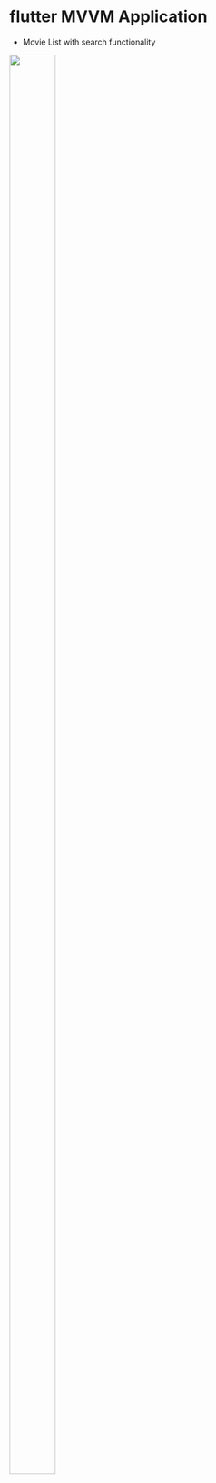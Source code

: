 # flutter MVVM Application
- Movie List with search functionality

<img src="https://github.com/NrupParikh/FlutterMVVMApp/assets/108717119/7024380c-a8af-4d60-a742-a6070c76a6b3" width="40%" height="80%">
